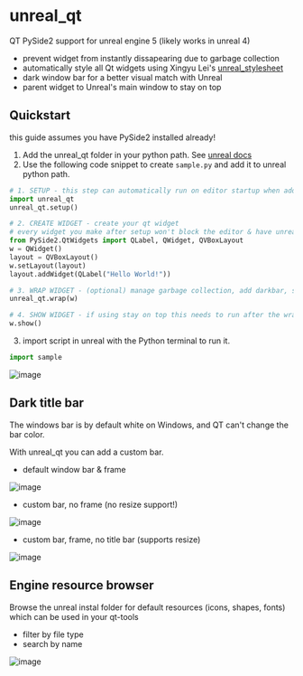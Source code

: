 # unreal_qt
QT PySide2 support for unreal engine 5 (likely works in unreal 4)
- prevent widget from instantly dissapearing due to garbage collection
- automatically style all Qt widgets using Xingyu Lei's [unreal_stylesheet](https://github.com/leixingyu/UnrealStylesheet)
- dark window bar for a better visual match with Unreal
- parent widget to Unreal's main window to stay on top
        

## Quickstart

this guide assumes you have PySide2 installed already!
1. Add the unreal_qt folder in your python path. See [unreal docs](https://docs.unrealengine.com/4.27/en-US/ProductionPipelines/ScriptingAndAutomation/Python/#pythonpathsintheunrealeditor)
2. Use the following code snippet to create `sample.py` and add it to unreal python path.
```python
# 1. SETUP - this step can automatically run on editor startup when added to your init_unreal.py
import unreal_qt
unreal_qt.setup()  

# 2. CREATE WIDGET - create your qt widget
# every widget you make after setup won't block the editor & have unreal styling
from PySide2.QtWidgets import QLabel, QWidget, QVBoxLayout
w = QWidget()
layout = QVBoxLayout()
w.setLayout(layout)
layout.addWidget(QLabel("Hello World!"))

# 3. WRAP WIDGET - (optional) manage garbage collection, add darkbar, stay on top
unreal_qt.wrap(w)

# 4. SHOW WIDGET - if using stay on top this needs to run after the wrap stage
w.show()
```
3. import script in unreal with the Python terminal to run it.
```python
import sample
```

![image](https://user-images.githubusercontent.com/3758308/191580757-f3993797-da80-449e-b9d4-ad311b2f37c5.png)

## Dark title bar
The windows bar is by default white on Windows, and QT can't change the bar color.

With unreal_qt you can add a custom bar.

- default window bar & frame

![image](https://user-images.githubusercontent.com/3758308/191618705-45914a58-893b-4680-995e-976571b7c7eb.png)

- custom bar, no frame (no resize support!)

![image](https://user-images.githubusercontent.com/3758308/191618309-13e7329f-4310-407a-9eef-383a113e1ac1.png)

- custom bar, frame, no title bar (supports resize)

![image](https://user-images.githubusercontent.com/3758308/191618151-319b8530-addb-4b9a-a51f-5da0a90a4fd3.png)


## Engine resource browser
Browse the unreal instal folder for default resources (icons, shapes, fonts) which can be used in your qt-tools
- filter by file type
- search by name

![image](https://user-images.githubusercontent.com/3758308/191581830-d0a527ec-cd5a-4724-9454-60f418bd93f0.png)
